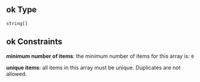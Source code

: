 ## ok Type

`string[]`

## ok Constraints

**minimum number of items**: the minimum number of items for this array is: `0`

**unique items**: all items in this array must be unique. Duplicates are not allowed.
